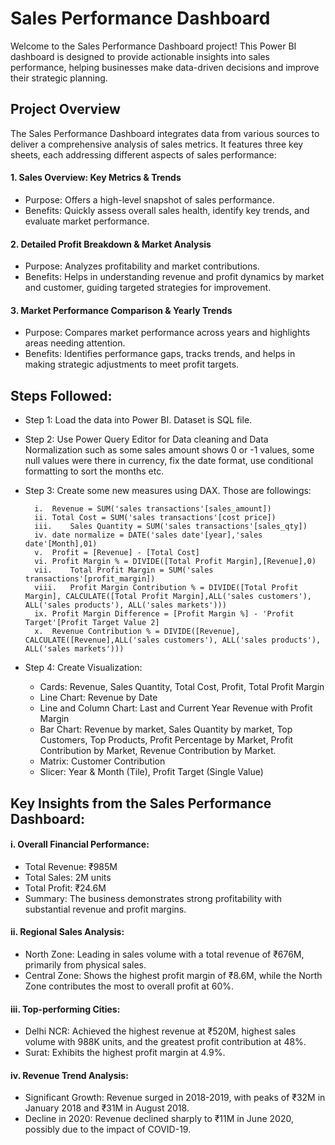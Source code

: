 # Sales Performance Dashboard

Welcome to the Sales Performance Dashboard project! This Power BI dashboard is designed to provide actionable insights into sales performance, helping businesses make data-driven decisions and improve their strategic planning.

## Project Overview
The Sales Performance Dashboard integrates data from various sources to deliver a comprehensive analysis of sales metrics. It features three key sheets, each addressing different aspects of sales performance:
#### 1. Sales Overview: Key Metrics & Trends
- Purpose: Offers a high-level snapshot of sales performance.  
- Benefits: Quickly assess overall sales health, identify key trends, and evaluate market performance.
#### 2. Detailed Profit Breakdown & Market Analysis
- Purpose: Analyzes profitability and market contributions.  
- Benefits: Helps in understanding revenue and profit dynamics by market and customer, guiding targeted strategies for improvement.
#### 3. Market Performance Comparison & Yearly Trends
- Purpose: Compares market performance across years and highlights areas needing attention.  
- Benefits: Identifies performance gaps, tracks trends, and helps in making strategic adjustments to meet profit targets.

## Steps Followed:
- Step 1: Load the data into Power BI. Dataset is SQL file.  

- Step 2: Use Power Query Editor for Data cleaning and Data Normalization such as some sales amount shows 0 or -1 values, some null values were there in currency, fix the date format, use conditional formatting to sort the months etc.

- Step 3: Create some new measures using DAX. Those are followings:

        i.	Revenue = SUM('sales transactions'[sales_amount])  
        ii.	Total Cost = SUM('sales transactions'[cost price])  
        iii.	Sales Quantity = SUM('sales transactions'[sales_qty])
        iv.	date normalize = DATE('sales date'[year],'sales date'[Month],01)  
        v.	Profit = [Revenue] - [Total Cost]  
        vi.	Profit Margin % = DIVIDE([Total Profit Margin],[Revenue],0)  
        vii.	Total Profit Margin = SUM('sales transactions'[profit_margin])  
        viii.	Profit Margin Contribution % = DIVIDE([Total Profit Margin], CALCULATE([Total Profit Margin],ALL('sales customers'), ALL('sales products'), ALL('sales markets')))   
        ix.	Profit Margin Difference = [Profit Margin %] - 'Profit Target'[Profit Target Value 2]  
        x.	Revenue Contribution % = DIVIDE([Revenue], CALCULATE([Revenue],ALL('sales customers'), ALL('sales products'), ALL('sales markets')))  

- Step 4: Create Visualization:
    - Cards: Revenue, Sales Quantity, Total Cost, Profit, Total Profit Margin
    -	Line Chart: Revenue by Date
    -	Line and Column Chart: Last and Current Year Revenue with Profit Margin
    -	Bar Chart: Revenue by market, Sales Quantity by market, Top Customers, Top Products, Profit Percentage by Market, Profit Contribution by Market, Revenue Contribution by Market.
    -	Matrix: Customer Contribution
    -	Slicer: Year & Month (Tile), Profit Target (Single Value)


## Key Insights from the Sales Performance Dashboard:
#### i.	Overall Financial Performance:
- Total Revenue: ₹985M
- Total Sales: 2M units
- Total Profit: ₹24.6M
- Summary: The business demonstrates strong profitability with substantial revenue and profit margins.
#### ii.	Regional Sales Analysis:
- North Zone: Leading in sales volume with a total revenue of ₹676M, primarily from physical sales.
- Central Zone: Shows the highest profit margin of ₹8.6M, while the North Zone contributes the most to overall profit at 60%.
#### iii.	Top-performing Cities:
- Delhi NCR: Achieved the highest revenue at ₹520M, highest sales volume with 988K units, and the greatest profit contribution at 48%.
- Surat: Exhibits the highest profit margin at 4.9%.
#### iv.	Revenue Trend Analysis:
- Significant Growth: Revenue surged in 2018-2019, with peaks of ₹32M in January 2018 and ₹31M in August 2018.
- Decline in 2020: Revenue declined sharply to ₹11M in June 2020, possibly due to the impact of COVID-19.


